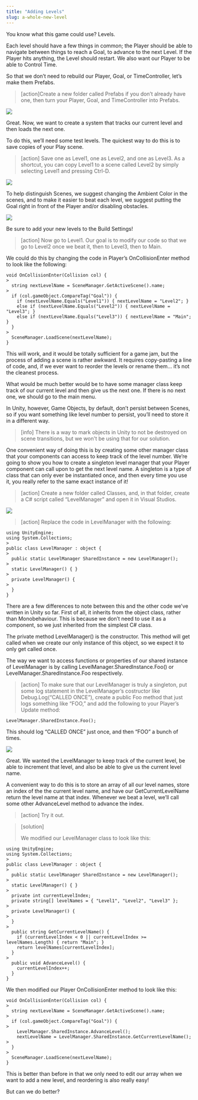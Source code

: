 ```yaml
---
title: "Adding Levels"
slug: a-whole-new-level
---
```


You know what this game could use? Levels.

Each level should have a few things in common; the Player should be able to navigate between things to reach a Goal, to advance to the next Level. If the Player hits anything, the Level should restart. We also want our Player to be able to Control Time.

So that we don’t need to rebuild our Player, Goal, or TimeController, let’s make them Prefabs.

>[action]Create a new folder called Prefabs if you don’t already have one, then turn your Player, Goal, and TimeController into Prefabs.

![](../media/image119.png)

Great. Now, we want to create a system that tracks our current level and then loads the next one.

To do this, we’ll need some test levels. The quickest way to do this is to save copies of your Play scene.

>[action]
>Save one as Level1, one as Level2, and one as Level3. As a shortcut, you can copy Level1 to a scene called Level2 by simply selecting Level1 and pressing Ctrl-D.

![](../media/image32.png)

To help distinguish Scenes, we suggest changing the Ambient Color in the scenes, and to make it easier to beat each level, we suggest putting the Goal right in front of the Player and/or disabling obstacles.

![](../media/image122.png)

Be sure to add your new levels to the Build Settings!

>[action]
>Now go to Level1. Our goal is to modify our code so that we go to Level2 once we beat it, then to Level3, then to Main.

We could do this by changing the code in Player’s OnCollisionEnter method to look like the following:
>
```
void OnCollisionEnter(Collision col) {
>
  string nextLevelName = SceneManager.GetActiveScene().name;
>
  if (col.gameObject.CompareTag("Goal")) {
    if (nextLevelName.Equals("Level1")) { nextLevelName = "Level2"; }
    else if (nextLevelName.Equals("Level2")) { nextLevelName = "Level3"; }
    else if (nextLevelName.Equals("Level3")) { nextLevelName = "Main"; }
  }
>
  SceneManager.LoadScene(nextLevelName);
}
```

This will work, and it would be totally sufficient for a game jam, but the process of adding a scene is rather awkward. It requires copy-pasting a line of code, and, if we ever want to reorder the levels or rename them… it’s not the cleanest process.

What would be much better would be to have some manager class keep track of our current level and then give us the next one. If there is no next one, we should go to the main menu.

In Unity, however, Game Objects, by default, don’t persist between Scenes, so if you want something like level number to persist, you’ll need to store it in a different way.

>[info]
>There is a way to mark objects in Unity to not be destroyed on scene transitions, but we won't be using that for our solution.

One convenient way of doing this is by creating some other manager class that your components can access to keep track of the level number. We’re going to show you how to create a singleton level manager that your Player component can call upon to get the next level name. A singleton is a type of class that can only ever be instantiated once, and then every time you use it, you really refer to the same exact instance of it!

>[action]
>Create a new folder called Classes, and, in that folder, create a C\# script called “LevelManager” and open it in Visual Studios.

![](../media/image128.png)

>[action]
>Replace the code in LevelManager with the following:
>
```
using UnityEngine;
using System.Collections;
>
public class LevelManager : object {
>
  public static LevelManager SharedInstance = new LevelManager();
>
  static LevelManager() { }
>
  private LevelManager() {
>
  }
}
```

There are a few differences to note between this and the other code we’ve written in Unity so far. First of all, it inherits from the object class, rather than Monobehaviour. This is because we don’t need to use it as a component, so we just inherited from the simplest C\# class.

The private method LevelManager() is the constructor. This method will get called when we create our only instance of this object, so we expect it to only get called once.

The way we want to access functions or properties of our shared instance of LevelManager is by calling LevelManager.SharedInstance.Foo() or LevelManager.SharedInstance.Foo respectively.

>[action]
>To make sure that our LevelManager is truly a singleton, put some log statement in the LevelManager’s costructor like Debug.Log(“CALLED ONCE”), create a public Foo method that just logs something like “FOO,” and add the following to your Player’s Update method:
>
```
LevelManager.SharedInstance.Foo();
```

This should log “CALLED ONCE” just once, and then “FOO” a bunch of times.

![](../media/image03.png)

Great. We wanted the LevelManager to keep track of the current level, be able to increment that level, and also be able to give us the current level name.

A convenient way to do this is to store an array of all our level names, store an index of the the current level name, and have our GetCurrentLevelName return the level name at that index. Whenever we beat a level, we’ll call some other AdvanceLevel method to advance the index.

>[action]
>Try it out.

<!-- -->

>[solution]
>
>We modified our LevelManager class to look like this:
>
```
using UnityEngine;
using System.Collections;
>
public class LevelManager : object {
>
  public static LevelManager SharedInstance = new LevelManager();
>
  static LevelManager() { }
>
  private int currentLevelIndex;
  private string[] levelNames = { "Level1", "Level2", "Level3" };
>
  private LevelManager() {
>
  }
>
  public string GetCurrentLevelName() {
    if (currentLevelIndex < 0 || currentLevelIndex >= levelNames.Length) { return "Main"; }
    return levelNames[currentLevelIndex];
  }
>
  public void AdvanceLevel() {
    currentLevelIndex++;
  }
}
```
>
We then modified our Player OnCollisionEnter method to look like this:
>
```
void OnCollisionEnter(Collision col) {
>
  string nextLevelName = SceneManager.GetActiveScene().name;
>
  if (col.gameObject.CompareTag("Goal")) {
>
    LevelManager.SharedInstance.AdvanceLevel();
    nextLevelName = LevelManager.SharedInstance.GetCurrentLevelName();
>
  }
>
  SceneManager.LoadScene(nextLevelName);
}
```

This is better than before in that we only need to edit our array when we want to add a new level, and reordering is also really easy!

But can we do better?
